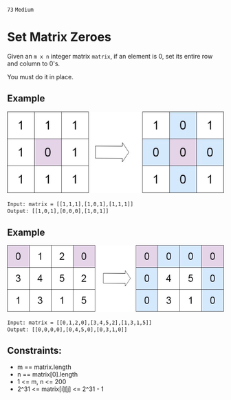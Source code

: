 `73`
`Medium`

# Set Matrix Zeroes

Given an `m x n` integer matrix `matrix`, if an element is 0, set its entire row and column to 0's.

You must do it in place.

## Example

!["Matrix 1"](mat_1.png?raw=true "Matrix 1")
```
Input: matrix = [[1,1,1],[1,0,1],[1,1,1]]
Output: [[1,0,1],[0,0,0],[1,0,1]]
```

## Example

!["Matrix 2"](mat_2.png?raw=true "Matrix 2")

```
Input: matrix = [[0,1,2,0],[3,4,5,2],[1,3,1,5]]
Output: [[0,0,0,0],[0,4,5,0],[0,3,1,0]]
```

## Constraints:

- m == matrix.length 
- n == matrix[0].length
- 1 <= m, n <= 200 
- 2^31 <= matrix[i][j] <= 2^31 - 1
